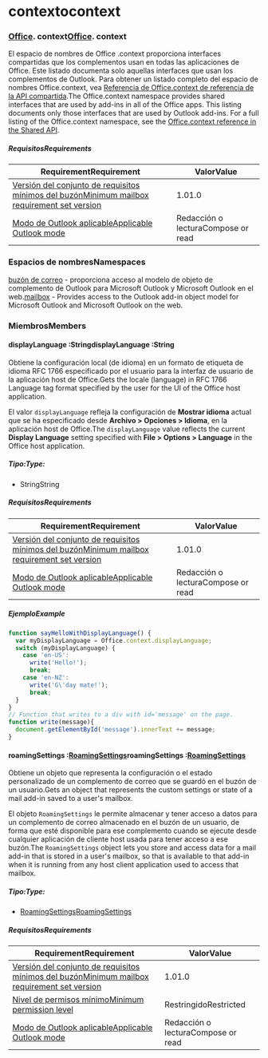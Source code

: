 
# <a name="context"></a><span data-ttu-id="1aae5-101">contexto</span><span class="sxs-lookup"><span data-stu-id="1aae5-101">context</span></span>

### <span data-ttu-id="1aae5-p101">[Office](Office.md). context</span><span class="sxs-lookup"><span data-stu-id="1aae5-p101">[Office](Office.md). context</span></span>

<span data-ttu-id="1aae5-p102">El espacio de nombres de Office .context proporciona interfaces compartidas que los complementos usan en todas las aplicaciones de Office. Este listado documenta solo aquellas interfaces que usan los complementos de Outlook. Para obtener un listado completo del espacio de nombres Office.context, vea [Referencia de Office.context de referencia de la API compartida](/javascript/api/office/office.context).</span><span class="sxs-lookup"><span data-stu-id="1aae5-p102">The Office.context namespace provides shared interfaces that are used by add-ins in all of the Office apps. This listing documents only those interfaces that are used by Outlook add-ins. For a full listing of the Office.context namespace, see the [Office.context reference in the Shared API](/javascript/api/office/office.context).</span></span>


##### <a name="requirements"></a><span data-ttu-id="1aae5-106">Requisitos</span><span class="sxs-lookup"><span data-stu-id="1aae5-106">Requirements</span></span>

|<span data-ttu-id="1aae5-107">Requirement</span><span class="sxs-lookup"><span data-stu-id="1aae5-107">Requirement</span></span>| <span data-ttu-id="1aae5-108">Valor</span><span class="sxs-lookup"><span data-stu-id="1aae5-108">Value</span></span>|
|---|---|
|[<span data-ttu-id="1aae5-109">Versión del conjunto de requisitos mínimos del buzón</span><span class="sxs-lookup"><span data-stu-id="1aae5-109">Minimum mailbox requirement set version</span></span>](/javascript/office/requirement-sets/outlook-api-requirement-sets)| <span data-ttu-id="1aae5-110">1.0</span><span class="sxs-lookup"><span data-stu-id="1aae5-110">1.0</span></span>|
|[<span data-ttu-id="1aae5-111">Modo de Outlook aplicable</span><span class="sxs-lookup"><span data-stu-id="1aae5-111">Applicable Outlook mode</span></span>](https://docs.microsoft.com/outlook/add-ins/#extension-points)| <span data-ttu-id="1aae5-112">Redacción o lectura</span><span class="sxs-lookup"><span data-stu-id="1aae5-112">Compose or read</span></span>|

### <a name="namespaces"></a><span data-ttu-id="1aae5-113">Espacios de nombres</span><span class="sxs-lookup"><span data-stu-id="1aae5-113">Namespaces</span></span>

<span data-ttu-id="1aae5-114">[buzón de correo](office.context.mailbox.md) - proporciona acceso al modelo de objeto de complemento de Outlook para Microsoft Outlook y Microsoft Outlook en el web.</span><span class="sxs-lookup"><span data-stu-id="1aae5-114">[mailbox](office.context.mailbox.md) - Provides access to the Outlook add-in object model for Microsoft Outlook and Microsoft Outlook on the web.</span></span>

### <a name="members"></a><span data-ttu-id="1aae5-115">Miembros</span><span class="sxs-lookup"><span data-stu-id="1aae5-115">Members</span></span>

####  <a name="displaylanguage-string"></a><span data-ttu-id="1aae5-116">displayLanguage :String</span><span class="sxs-lookup"><span data-stu-id="1aae5-116">displayLanguage :String</span></span>

<span data-ttu-id="1aae5-117">Obtiene la configuración local (de idioma) en un formato de etiqueta de idioma RFC 1766 especificado por el usuario para la interfaz de usuario de la aplicación host de Office.</span><span class="sxs-lookup"><span data-stu-id="1aae5-117">Gets the locale (language) in RFC 1766 Language tag format specified by the user for the UI of the Office host application.</span></span>

<span data-ttu-id="1aae5-118">El valor `displayLanguage` refleja la configuración de **Mostrar idioma** actual que se ha especificado desde **Archivo > Opciones > Idioma**, en la aplicación host de Office.</span><span class="sxs-lookup"><span data-stu-id="1aae5-118">The `displayLanguage` value reflects the current **Display Language** setting specified with **File > Options > Language** in the Office host application.</span></span>

##### <a name="type"></a><span data-ttu-id="1aae5-119">Tipo:</span><span class="sxs-lookup"><span data-stu-id="1aae5-119">Type:</span></span>

*   <span data-ttu-id="1aae5-120">String</span><span class="sxs-lookup"><span data-stu-id="1aae5-120">String</span></span>

##### <a name="requirements"></a><span data-ttu-id="1aae5-121">Requisitos</span><span class="sxs-lookup"><span data-stu-id="1aae5-121">Requirements</span></span>

|<span data-ttu-id="1aae5-122">Requirement</span><span class="sxs-lookup"><span data-stu-id="1aae5-122">Requirement</span></span>| <span data-ttu-id="1aae5-123">Valor</span><span class="sxs-lookup"><span data-stu-id="1aae5-123">Value</span></span>|
|---|---|
|[<span data-ttu-id="1aae5-124">Versión del conjunto de requisitos mínimos del buzón</span><span class="sxs-lookup"><span data-stu-id="1aae5-124">Minimum mailbox requirement set version</span></span>](/javascript/office/requirement-sets/outlook-api-requirement-sets)| <span data-ttu-id="1aae5-125">1.0</span><span class="sxs-lookup"><span data-stu-id="1aae5-125">1.0</span></span>|
|[<span data-ttu-id="1aae5-126">Modo de Outlook aplicable</span><span class="sxs-lookup"><span data-stu-id="1aae5-126">Applicable Outlook mode</span></span>](https://docs.microsoft.com/outlook/add-ins/#extension-points)| <span data-ttu-id="1aae5-127">Redacción o lectura</span><span class="sxs-lookup"><span data-stu-id="1aae5-127">Compose or read</span></span>|

##### <a name="example"></a><span data-ttu-id="1aae5-128">Ejemplo</span><span class="sxs-lookup"><span data-stu-id="1aae5-128">Example</span></span>

```js
function sayHelloWithDisplayLanguage() {
  var myDisplayLanguage = Office.context.displayLanguage;
  switch (myDisplayLanguage) {
    case 'en-US':
      write('Hello!');
      break;
    case 'en-NZ':
      write('G\'day mate!');
      break;
  }
}
// Function that writes to a div with id='message' on the page.
function write(message){
  document.getElementById('message').innerText += message;
}
```

####  <a name="roamingsettings-roamingsettingsjavascriptapioutlook12officeroamingsettings"></a><span data-ttu-id="1aae5-129">roamingSettings :[RoamingSettings](/javascript/api/outlook_1_2/office.RoamingSettings)</span><span class="sxs-lookup"><span data-stu-id="1aae5-129">roamingSettings :[RoamingSettings](/javascript/api/outlook_1_2/office.RoamingSettings)</span></span>

<span data-ttu-id="1aae5-130">Obtiene un objeto que representa la configuración o el estado personalizado de un complemento de correo que se guardó en el buzón de un usuario.</span><span class="sxs-lookup"><span data-stu-id="1aae5-130">Gets an object that represents the custom settings or state of a mail add-in saved to a user's mailbox.</span></span>

<span data-ttu-id="1aae5-131">El objeto `RoamingSettings` le permite almacenar y tener acceso a datos para un complemento de correo almacenado en el buzón de un usuario, de forma que esté disponible para ese complemento cuando se ejecute desde cualquier aplicación de cliente host usada para tener acceso a ese buzón.</span><span class="sxs-lookup"><span data-stu-id="1aae5-131">The `RoamingSettings` object lets you store and access data for a mail add-in that is stored in a user's mailbox, so that is available to that add-in when it is running from any host client application used to access that mailbox.</span></span>

##### <a name="type"></a><span data-ttu-id="1aae5-132">Tipo:</span><span class="sxs-lookup"><span data-stu-id="1aae5-132">Type:</span></span>

*   [<span data-ttu-id="1aae5-133">RoamingSettings</span><span class="sxs-lookup"><span data-stu-id="1aae5-133">RoamingSettings</span></span>](/javascript/api/outlook_1_2/office.RoamingSettings)

##### <a name="requirements"></a><span data-ttu-id="1aae5-134">Requisitos</span><span class="sxs-lookup"><span data-stu-id="1aae5-134">Requirements</span></span>

|<span data-ttu-id="1aae5-135">Requirement</span><span class="sxs-lookup"><span data-stu-id="1aae5-135">Requirement</span></span>| <span data-ttu-id="1aae5-136">Valor</span><span class="sxs-lookup"><span data-stu-id="1aae5-136">Value</span></span>|
|---|---|
|[<span data-ttu-id="1aae5-137">Versión del conjunto de requisitos mínimos del buzón</span><span class="sxs-lookup"><span data-stu-id="1aae5-137">Minimum mailbox requirement set version</span></span>](/javascript/office/requirement-sets/outlook-api-requirement-sets)| <span data-ttu-id="1aae5-138">1.0</span><span class="sxs-lookup"><span data-stu-id="1aae5-138">1.0</span></span>|
|[<span data-ttu-id="1aae5-139">Nivel de permisos mínimo</span><span class="sxs-lookup"><span data-stu-id="1aae5-139">Minimum permission level</span></span>](https://docs.microsoft.com/outlook/add-ins/understanding-outlook-add-in-permissions)| <span data-ttu-id="1aae5-140">Restringido</span><span class="sxs-lookup"><span data-stu-id="1aae5-140">Restricted</span></span>|
|[<span data-ttu-id="1aae5-141">Modo de Outlook aplicable</span><span class="sxs-lookup"><span data-stu-id="1aae5-141">Applicable Outlook mode</span></span>](https://docs.microsoft.com/outlook/add-ins/#extension-points)| <span data-ttu-id="1aae5-142">Redacción o lectura</span><span class="sxs-lookup"><span data-stu-id="1aae5-142">Compose or read</span></span>|